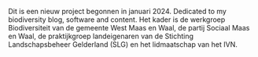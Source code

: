 Dit is een nieuw project begonnen in januari 2024. Dedicated to my biodiversity
 blog, software and content. Het kader is de werkgroep Biodiversiteit van de 
gemeente West Maas en Waal, de partij Sociaal Maas en Waal, de praktijkgroep 
landeigenaren van de Stichting Landschapsbeheer Gelderland (SLG) en het 
lidmaatschap van het IVN.

